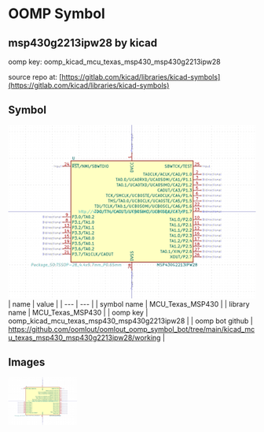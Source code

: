 # OOMP Symbol  
## msp430g2213ipw28  by kicad  
  
oomp key: oomp_kicad_mcu_texas_msp430_msp430g2213ipw28  
  
source repo at: [https://gitlab.com/kicad/libraries/kicad-symbols](https://gitlab.com/kicad/libraries/kicad-symbols)  
## Symbol  
  
[![working.png](working_600.png)](working.png)  
| name | value | 
| --- | --- | 
| symbol name | MCU_Texas_MSP430 | 
| library name | MCU_Texas_MSP430 | 
| oomp key | oomp_kicad_mcu_texas_msp430_msp430g2213ipw28 | 
| oomp bot github | https://github.com/oomlout/oomlout_oomp_symbol_bot/tree/main/kicad_mcu_texas_msp430_msp430g2213ipw28/working | 
## Images  
  
[![working.png](working_140.png)](working.png)  
